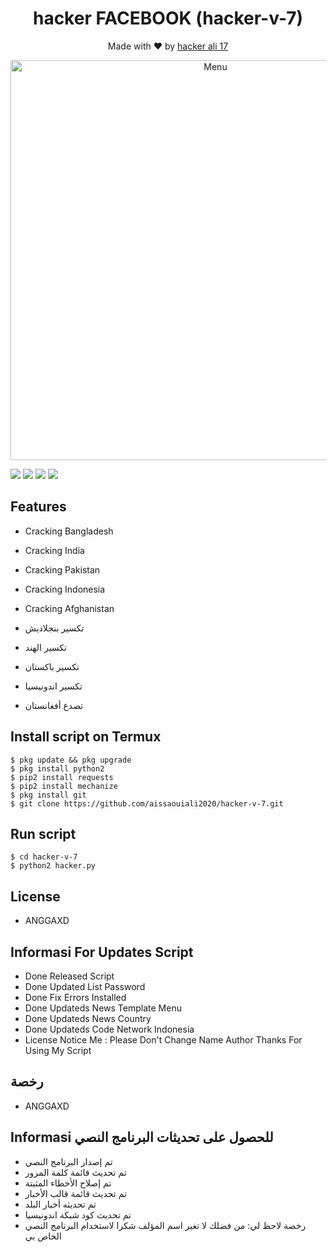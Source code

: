 <h1 align="center">
  hacker FACEBOOK (hacker-v-7)
</h1>
</div>
<p align="center">
  Made with ❤️ by <a href="https://github.com/aissaouiali2020">hacker ali 17 </a>
</p>
<p align="center">
 <img src="" width="640" title="Menu" alt="Menu">
</p>

   ![](https://img.shields.io/badge/Language-2-blue) ![](https://img.shields.io/badge/Python-2.7-green) ![](https://img.shields.io/badge/Size-299KB-orange) ![](https://img.shields.io/badge/Relase-20-08-20-brightgreen)

## Features
* Cracking Bangladesh
* Cracking India
* Cracking Pakistan
* Cracking Indonesia
* Cracking Afghanistan
 
* تكسير بنجلاديش
* تكسير الهند
* تكسير باكستان
* تكسير اندونيسيا
* تصدع أفغانستان

## Install script on Termux
```
$ pkg update && pkg upgrade
$ pkg install python2
$ pip2 install requests
$ pip2 install mechanize
$ pkg install git
$ git clone https://github.com/aissaouiali2020/hacker-v-7.git
```

## Run script
```
$ cd hacker-v-7
$ python2 hacker.py
```
## License 
* ANGGAXD

## Informasi For Updates Script
* Done Released Script
* Done Updated List Password
* Done Fix Errors Installed
* Done Updateds News Template Menu
* Done Updateds News Country
* Done Updateds Code Network Indonesia
* License
Notice Me : Please Don't Change Name Author
Thanks For Using My Script

## رخصة
* ANGGAXD

## Informasi للحصول على تحديثات البرنامج النصي
* تم إصدار البرنامج النصي
* تم تحديث قائمة كلمة المرور
* تم إصلاح الأخطاء المثبتة
* تم تحديث قائمة قالب الأخبار
* تم تحديثه أخبار البلد
* تم تحديث كود شبكة اندونيسيا
* رخصة
لاحظ لي: من فضلك لا تغير اسم المؤلف
شكرا لاستخدام البرنامج النصي الخاص بي
